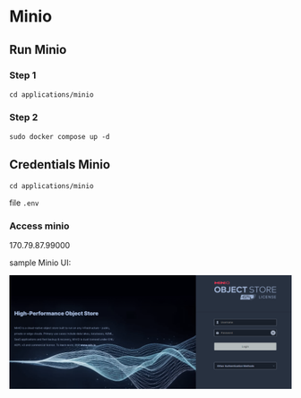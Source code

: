 # Minio

## Run Minio
### Step 1
```
cd applications/minio
```
### Step 2
```
sudo docker compose up -d
```

## Credentials Minio
```
cd applications/minio
```
file ```.env```

### Access minio
170.79.87.99000

sample Minio UI:

![image](./assets/minio.png)
